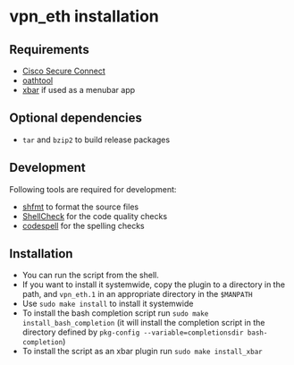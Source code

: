 # vpn\_eth installation

## Requirements

* [Cisco Secure Connect](https://unlimited.ethz.ch/display/itkb/VPN)
* [oathtool](https://www.nongnu.org/oath-toolkit/oathtool.1.html)
* [xbar](https://xbarapp.com) if used as a menubar app

## Optional dependencies

* ```tar``` and ```bzip2``` to build release packages

## Development

Following tools are required for development:

* [shfmt](https://github.com/mvdan/sh) to format the source files
* [ShellCheck](https://www.shellcheck.net) for the code quality checks
* [codespell](https://github.com/codespell-project/codespell) for the spelling checks

## Installation

* You can run the script from the shell.
* If you want to install it systemwide, copy the plugin to a directory in the path, and ```vpn_eth.1``` in an appropriate directory in the ```$MANPATH```
* Use ```sudo make install``` to install it systemwide
* To install the bash completion script run ```sudo make install_bash_completion``` (it will install the completion script in the directory defined by ```pkg-config --variable=completionsdir bash-completion```)
* To install the script as an xbar plugin run ```sudo make install_xbar```

